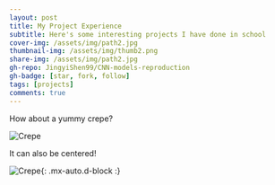 ```yaml
---
layout: post
title: My Project Experience
subtitle: Here's some interesting projects I have done in school
cover-img: /assets/img/path2.jpg
thumbnail-img: /assets/img/thumb2.png
share-img: /assets/img/path2.jpg
gh-repo: JingyiShen99/CNN-models-reproduction
gh-badge: [star, fork, follow]
tags: [projects]
comments: true
---
```



How about a yummy crepe?

![Crepe](https://s3-media3.fl.yelpcdn.com/bphoto/cQ1Yoa75m2yUFFbY2xwuqw/348s.jpg)

It can also be centered!

![Crepe](https://s3-media3.fl.yelpcdn.com/bphoto/cQ1Yoa75m2yUFFbY2xwuqw/348s.jpg){: .mx-auto.d-block :}